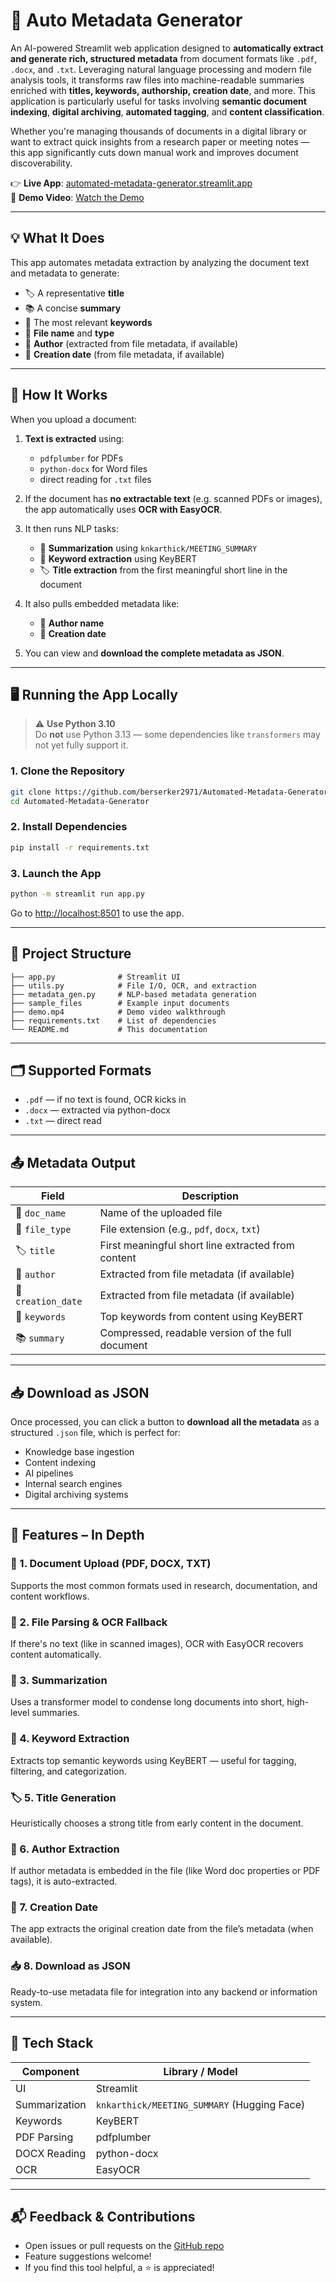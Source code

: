 
# 📄 Auto Metadata Generator

An AI-powered Streamlit web application designed to **automatically extract and generate rich, structured metadata** from document formats like `.pdf`, `.docx`, and `.txt`. Leveraging natural language processing and modern file analysis tools, it transforms raw files into machine-readable summaries enriched with **titles, keywords, authorship, creation date**, and more. This application is particularly useful for tasks involving **semantic document indexing**, **digital archiving**, **automated tagging**, and **content classification**.

Whether you're managing thousands of documents in a digital library or want to extract quick insights from a research paper or meeting notes — this app significantly cuts down manual work and improves document discoverability.

👉 **Live App**: [automated-metadata-generator.streamlit.app](https://automated-metadata-generator.streamlit.app/)  
🎥 **Demo Video**: [Watch the Demo](https://github.com/berserker2971/Automated-Metadata-Generator/blob/main/demo.mp4)

---

## 💡 What It Does

This app automates metadata extraction by analyzing the document text and metadata to generate:

- 🏷️ A representative **title**
- 📚 A concise **summary**
- 🔑 The most relevant **keywords**
- 📄 **File name** and **type**
- 👤 **Author** (extracted from file metadata, if available)
- 📅 **Creation date** (from file metadata, if available)

---

## 🔧 How It Works

When you upload a document:

1. **Text is extracted** using:
   - `pdfplumber` for PDFs
   - `python-docx` for Word files
   - direct reading for `.txt` files

2. If the document has **no extractable text** (e.g. scanned PDFs or images), the app automatically uses **OCR with EasyOCR**.

3. It then runs NLP tasks:
   - 🧠 **Summarization** using `knkarthick/MEETING_SUMMARY`
   - 🔑 **Keyword extraction** using KeyBERT
   - 🏷️ **Title extraction** from the first meaningful short line in the document

4. It also pulls embedded metadata like:
   - 👤 **Author name**
   - 📅 **Creation date**

5. You can view and **download the complete metadata as JSON**.

---

## 🖥️ Running the App Locally

> ⚠️ **Use Python 3.10**  
> Do **not** use Python 3.13 — some dependencies like `transformers` may not yet fully support it.

### 1. Clone the Repository

```bash
git clone https://github.com/berserker2971/Automated-Metadata-Generator
cd Automated-Metadata-Generator
```

### 2. Install Dependencies

```bash
pip install -r requirements.txt
```

### 3. Launch the App

```bash
python -m streamlit run app.py
```

Go to [http://localhost:8501](http://localhost:8501) to use the app.

---

## 📁 Project Structure

```
├── app.py              # Streamlit UI
├── utils.py            # File I/O, OCR, and extraction
├── metadata_gen.py     # NLP-based metadata generation
├── sample_files        # Example input documents
├── demo.mp4            # Demo video walkthrough
├── requirements.txt    # List of dependencies
└── README.md           # This documentation
```

---

## 🗂️ Supported Formats

- `.pdf` — if no text is found, OCR kicks in
- `.docx` — extracted via python-docx
- `.txt` — direct read

---

## 📤 Metadata Output

| Field             | Description                                                   |
|------------------|---------------------------------------------------------------|
| 📄 `doc_name`     | Name of the uploaded file                                     |
| 📁 `file_type`    | File extension (e.g., `pdf`, `docx`, `txt`)                   |
| 🏷️ `title`        | First meaningful short line extracted from content            |
| 👤 `author`       | Extracted from file metadata (if available)                   |
| 📅 `creation_date`| Extracted from file metadata (if available)                   |
| 🔑 `keywords`     | Top keywords from content using KeyBERT                       |
| 📚 `summary`      | Compressed, readable version of the full document             |

---

## 📥 Download as JSON

Once processed, you can click a button to **download all the metadata** as a structured `.json` file, which is perfect for:

- Knowledge base ingestion
- Content indexing
- AI pipelines
- Internal search engines
- Digital archiving systems

---

## 🚀 Features – In Depth

### 📄 1. Document Upload (PDF, DOCX, TXT)
Supports the most common formats used in research, documentation, and content workflows.

### 🧾 2. File Parsing & OCR Fallback
If there's no text (like in scanned images), OCR with EasyOCR recovers content automatically.

### 🧠 3. Summarization
Uses a transformer model to condense long documents into short, high-level summaries.

### 🔑 4. Keyword Extraction
Extracts top semantic keywords using KeyBERT — useful for tagging, filtering, and categorization.

### 🏷️ 5. Title Generation
Heuristically chooses a strong title from early content in the document.

### 👤 6. Author Extraction
If author metadata is embedded in the file (like Word doc properties or PDF tags), it is auto-extracted.

### 📅 7. Creation Date
The app extracts the original creation date from the file’s metadata (when available).

### 📥 8. Download as JSON
Ready-to-use metadata file for integration into any backend or information system.

---

## 🧠 Tech Stack

| Component        | Library / Model                                                |
|------------------|----------------------------------------------------------------|
| UI               | Streamlit                                                      |
| Summarization    | `knkarthick/MEETING_SUMMARY` (Hugging Face)                    |
| Keywords         | KeyBERT                                                        |
| PDF Parsing      | pdfplumber                                                     |
| DOCX Reading     | python-docx                                                    |
| OCR              | EasyOCR                                                        |

---

## 📬 Feedback & Contributions

- Open issues or pull requests on the [GitHub repo](https://github.com/berserker2971/Automated-Metadata-Generator)
- Feature suggestions welcome!
- If you find this tool helpful, a ⭐️ is appreciated!
